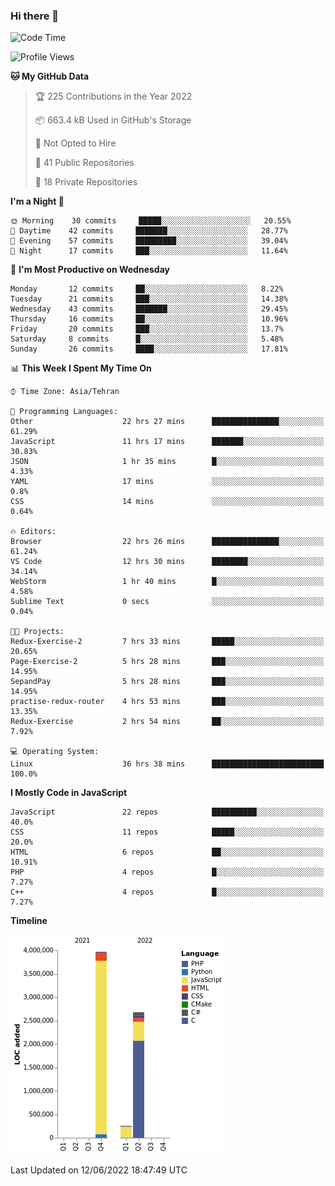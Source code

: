 ### Hi there 👋

<!--
**Mohammad-HGH/MOHAMMAD-HGH** is a ✨ _special_ ✨ repository because its `README.md` (this file) appears on your GitHub profile.

Here are some ideas to get you started:

- 🔭 I’m currently working on ...
- 🌱 I’m currently learning ...
- 👯 I’m looking to collaborate on ...
- 🤔 I’m looking for help with ...
- 💬 Ask me about ...
- 📫 How to reach me: ...
- 😄 Pronouns: ...
- ⚡ Fun fact: ...
-->

<!--START_SECTION:waka-->
![Code Time](http://img.shields.io/badge/Code%20Time-0%20secs-blue)

![Profile Views](http://img.shields.io/badge/Profile%20Views-0-blue)

**🐱 My GitHub Data** 

> 🏆 225 Contributions in the Year 2022
 > 
> 📦 663.4 kB Used in GitHub's Storage 
 > 
> 🚫 Not Opted to Hire
 > 
> 📜 41 Public Repositories 
 > 
> 🔑 18 Private Repositories  
 > 
**I'm a Night 🦉** 

```text
🌞 Morning    30 commits     █████░░░░░░░░░░░░░░░░░░░░   20.55% 
🌆 Daytime    42 commits     ███████░░░░░░░░░░░░░░░░░░   28.77% 
🌃 Evening    57 commits     █████████░░░░░░░░░░░░░░░░   39.04% 
🌙 Night      17 commits     ███░░░░░░░░░░░░░░░░░░░░░░   11.64%

```
📅 **I'm Most Productive on Wednesday** 

```text
Monday       12 commits     ██░░░░░░░░░░░░░░░░░░░░░░░   8.22% 
Tuesday      21 commits     ███░░░░░░░░░░░░░░░░░░░░░░   14.38% 
Wednesday    43 commits     ███████░░░░░░░░░░░░░░░░░░   29.45% 
Thursday     16 commits     ██░░░░░░░░░░░░░░░░░░░░░░░   10.96% 
Friday       20 commits     ███░░░░░░░░░░░░░░░░░░░░░░   13.7% 
Saturday     8 commits      █░░░░░░░░░░░░░░░░░░░░░░░░   5.48% 
Sunday       26 commits     ████░░░░░░░░░░░░░░░░░░░░░   17.81%

```


📊 **This Week I Spent My Time On** 

```text
⌚︎ Time Zone: Asia/Tehran

💬 Programming Languages: 
Other                    22 hrs 27 mins      ███████████████░░░░░░░░░░   61.29% 
JavaScript               11 hrs 17 mins      ███████░░░░░░░░░░░░░░░░░░   30.83% 
JSON                     1 hr 35 mins        █░░░░░░░░░░░░░░░░░░░░░░░░   4.33% 
YAML                     17 mins             ░░░░░░░░░░░░░░░░░░░░░░░░░   0.8% 
CSS                      14 mins             ░░░░░░░░░░░░░░░░░░░░░░░░░   0.64%

🔥 Editors: 
Browser                  22 hrs 26 mins      ███████████████░░░░░░░░░░   61.24% 
VS Code                  12 hrs 30 mins      ████████░░░░░░░░░░░░░░░░░   34.14% 
WebStorm                 1 hr 40 mins        █░░░░░░░░░░░░░░░░░░░░░░░░   4.58% 
Sublime Text             0 secs              ░░░░░░░░░░░░░░░░░░░░░░░░░   0.04%

🐱‍💻 Projects: 
Redux-Exercise-2         7 hrs 33 mins       █████░░░░░░░░░░░░░░░░░░░░   20.65% 
Page-Exercise-2          5 hrs 28 mins       ███░░░░░░░░░░░░░░░░░░░░░░   14.95% 
SepandPay                5 hrs 28 mins       ███░░░░░░░░░░░░░░░░░░░░░░   14.95% 
practise-redux-router    4 hrs 53 mins       ███░░░░░░░░░░░░░░░░░░░░░░   13.35% 
Redux-Exercise           2 hrs 54 mins       ██░░░░░░░░░░░░░░░░░░░░░░░   7.92%

💻 Operating System: 
Linux                    36 hrs 38 mins      █████████████████████████   100.0%

```

**I Mostly Code in JavaScript** 

```text
JavaScript               22 repos            ██████████░░░░░░░░░░░░░░░   40.0% 
CSS                      11 repos            █████░░░░░░░░░░░░░░░░░░░░   20.0% 
HTML                     6 repos             ██░░░░░░░░░░░░░░░░░░░░░░░   10.91% 
PHP                      4 repos             █░░░░░░░░░░░░░░░░░░░░░░░░   7.27% 
C++                      4 repos             █░░░░░░░░░░░░░░░░░░░░░░░░   7.27%

```


**Timeline**

![Chart not found](https://raw.githubusercontent.com/Mohammad-HGH/Mohammad-HGH/main/charts/bar_graph.png) 


 Last Updated on 12/06/2022 18:47:49 UTC
<!--END_SECTION:waka-->
